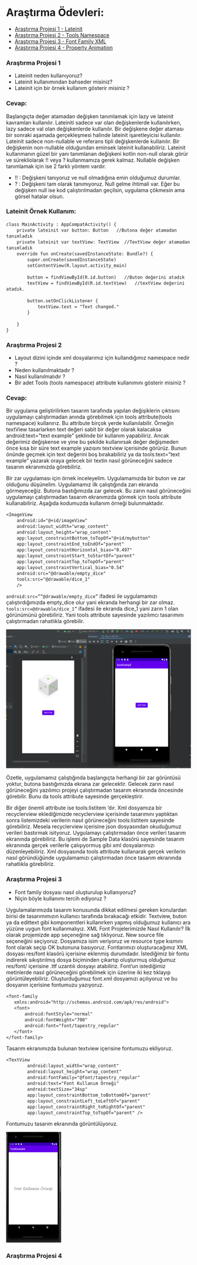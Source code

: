 # Araştırma Ödevleri:

- [Araştırma Projesi 1 - Lateinit](#1)
- [Araştırma Projesi 2 - Tools Namespace](#2)
- [Araştırma Projesi 3 - Font Family XML](#3)
- [Araştırma Projesi 4 - Property Animation](#4)


### <a name="1"></a> Araştırma Projesi 1

- Lateinit neden kullanıyoruz?
- Lateinit kullanımından bahseder misiniz?
- Lateinit için bir örnek kullanım gösterir misiniz ?

### <a name="x"></a> Cevap:

Başlangıçta değer atamadan değişken tanımlamak için lazy ve lateinit kavramları kullanılır. Lateiniti  sadece var olan değişkenlerde kullanılırken, lazy sadece val olan değişkenlerde kullanılır.
Bir değişkene değer ataması bir sonraki aşamada gerçekleşmesi halinde lateinit işaretleyicisi kullanılır. Lateinit sadece non-nullable ve referans tipli değişkenlerde kullanılır. Bir değişkenin non-nullable olduğundan eminsek lateinit kullanabiliriz. Lateinit kullanmanın güzel bir yanı tanımlanan değişkeni kotlin non-null olarak görür ve sürekliolarak !! veya ? kullanmamıza gerek kalmaz.
Nullable değişken tanımlamak için ise 2 farklı yöntem vardır.
-	!! : Değişkeni tanıyoruz ve null olmadığına emin olduğumuz durumlar.
-	? : Değişkeni tam olarak tanımıyoruz. Null gelme ihtimali var. Eğer bu değişken null ise kod çalıştırılmadan geçilsin, uygulama çökmesin ama görsel hatalar olsun.

### <a name="x"></a> Lateinit Örnek Kullanım:
```
class MainActivity : AppCompatActivity() {
    private lateinit var button: Button   //Butona değer atamadan tanımladık
    private lateinit var textView: TextView  //TextView değer atamadan tanımladık
    override fun onCreate(savedInstanceState: Bundle?) {
        super.onCreate(savedInstanceState)
        setContentView(R.layout.activity_main)
        
        button = findViewById(R.id.button)   //Buton değerini atadık
        textView = findViewById(R.id.textView)   //textView değerini atadık.
        
        button.setOnClickListener { 
            textView.text = "Text changed."
        }
        
    }
}
```

### <a name="2"></a> Araştırma Projesi 2


- Layout dizini içinde xml dosyalarımız için kullandığımız namespace nedir ?
- Neden kullanılmaktadır ?
- Nasıl kullanılmalıdır ?
- Bir adet Tools (tools namespace) attribute kullanımını gösterir misiniz ? 

### <a name="x"></a> Cevap:
Bir uygulama geliştirilirken tasarım tarafında yapılan değişiklerin çıktısını uygulamayı çalıştırmadan anında görebilmek için tools attribute(tools namespace) kullanırız.
Bu attribute birçok yerde kullanılabilir. Örneğin textView tasarlarken text değeri sabit bir değer olarak kalacaksa android:text=”text example” şeklinde bir kullanım yapabiliriz. Ancak değerimiz değişkense ve yine bu şekilde kullanırsak değer değişmeden önce kısa bir süre text example yazısını textview içerisinde görürüz. Bunun önünde geçmek için text değerini boş bırakabiliriz ya da tools:text=”text example” yazarak oraya gelecek bir textin nasıl görüneceğini sadece tasarım ekranımızda görebiliriz.

Bir zar uygulaması için örnek inceleyelim. Uygulamamızda bir buton ve zar olduğunu düşünelim. Uygulamamız ilk çalıştığında zarı ekranda görmeyeceğiz. Butona bastığımızda zar gelecek. Bu zarın nasıl görüneceğini uygulamayı çalıştırmadan tasarım ekranımzda görmek için tools attribute kullanabiliriz. Aşağıda kodumuzda kullanım örneği bulunmaktadır.
```
<ImageView
    android:id="@+id/imageView"
    android:layout_width="wrap_content"
    android:layout_height="wrap_content"
    app:layout_constraintBottom_toTopOf="@+id/mybutton"
    app:layout_constraintEnd_toEndOf="parent"
    app:layout_constraintHorizontal_bias="0.497"
    app:layout_constraintStart_toStartOf="parent"
    app:layout_constraintTop_toTopOf="parent"
    app:layout_constraintVertical_bias="0.54"
    android:src="@drawable/empty_dice"
    tools:src="@drawable/dice_1"
    />
```

`android:src=””@drawable/empty_dice”` ifadesi ile uygulamamızı çalıştırdığımızda empty_dice olur yani ekranda herhangi bir zar olmaz.
`tools:src=@drawable/dice_1”` ifadesi ile ekranda dice_1 yani zarın 1 olan görünümünü görebiliriz.
Yani tools attribute sayesinde yazılımcı tasarımını çalıştırmadan rahatlıkla görebilir.

![diceexample](https://github.com/beyzaaydemir/UpschoolBootcampResearchAssignments/blob/main/dice_image.png)


 
 Özetle, uygulamamız çalıştığında başlangıçta herhangi bir zar görüntüsü yoktur, butona bastığımızda ekrana zar gelecektir. Gelecek zarın nasıl görüneceğini yazılımcı projeyi çalıştırmadan tasarım ekranında öncesinde görebilir. Bunu da tools attribute sayesinde gerçekleştirir.

Bir diğer önemli attribute ise tools:listitem ’dır. Xml dosyamıza bir recyclerview eklediğimizde recyclerview içerisinde tasarımını yaptıktan sonra listemizdeki verilerin nasıl görüneceğini tools:listitem sayesinde görebiliriz. Mesela recyclerview içerisine json dosyasından okuduğumuz verileri bastırmak isityoruz. Uygulamayı çalıştırmadan önce verileri tasarım ekranında görebiliriz. Bu işlemi de Sample Data klasörü sayesinde tasarım ekranında gerçek verilerle çalışıyormuş gibi xml dosyalarımızı düzenleyebiliriz. Xml dosyasında tools attribute kullanarak gerçek verilerin nasıl göründüğünde uygulamamızı çalıştırmadan önce tasarım ekranında rahatlıkla görebiliriz.

### <a name="3"></a> Araştırma Projesi 3


- Font family dosyası nasıl oluşturulup kullanıyoruz? 
- Niçin böyle kullanımı tercih ediyoruz ?

Uygulamalarımızda tasarım konusunda dikkat edilmesi gereken konulardan birisi de tasarımımızın kullanıcı tarafında bırakacağı etkidir. Textview, buton ya da edittext gibi komponentleri kullanırken yapmış olduğumuz kullanıcı ara yüzüne uygun font kullanmalıyız.
XML Font Projelerimizde Nasıl Kullanılır? 
İlk olarak projemizde app seçeneğine sağ tıklıyoruz. New source file seçeneğini seçiyoruz. 
Dosyamıza isim veriyoruz ve resource type kısmını font olarak seçip OK butonuna basıyoruz.
Fontlarımızı oluşturacağımız XML dosyası res/font klasörü içerisine eklenmiş durumdadır. İstediğimiz bir fontu indirerek sıkıştırılmış dosya biçiminden çıkartıp oluşturmuş olduğumuz res/font/ içerisine .ttf uzantılı dosyayı atabiliriz. Font’un istediğimiz metinlerde nasıl görüneceğini görebilmek için üzerine iki kez tıklayıp görüntüleyebiliriz.
Oluşturduğumuz font.xml dosyamızı açılıyoruz ve bu dosyanın içerisine fontumuzu yazıyoruz.
```
<font-family 
   xmlns:android="http://schemas.android.com/apk/res/android">
   <font>
       android:fontStyle="normal"
       android:fontWeight="700"
       android:font="font/tapestry_regular"
   </font>
</font-family>
```
Tasarım ekranımızda bulunan textview içerisine fontumuzu ekliyoruz.
```
<TextView
        android:layout_width="wrap_content"
        android:layout_height="wrap_content"
        android:fontFamily="@font/tapestry_regular"
        android:text="Font Kullanım Örneği"
        android:textSize="34sp"
        app:layout_constraintBottom_toBottomOf="parent"
        app:layout_constraintLeft_toLeftOf="parent"
        app:layout_constraintRight_toRightOf="parent"
        app:layout_constraintTop_toTopOf="parent" />
```
Fontumuzu tasarım ekranında görüntülüyoruz.


![fontexample](https://github.com/beyzaaydemir/UpschoolBootcampResearchAssignments/blob/main/FontExample.png)

### <a name="4"></a> Araştırma Projesi 4






